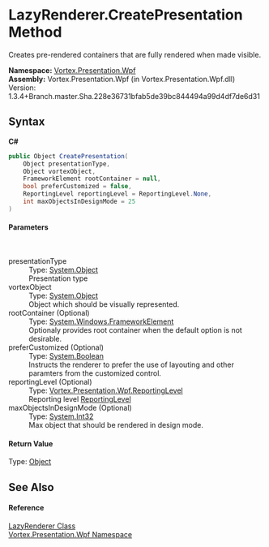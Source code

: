 # LazyRenderer.CreatePresentation Method 
 

Creates pre-rendered containers that are fully rendered when made visible.

**Namespace:**&nbsp;<a href="N_Vortex_Presentation_Wpf.md">Vortex.Presentation.Wpf</a><br />**Assembly:**&nbsp;Vortex.Presentation.Wpf (in Vortex.Presentation.Wpf.dll) Version: 1.3.4+Branch.master.Sha.228e36731bfab5de39bc844494a99d4df7de6d31

## Syntax

**C#**<br />
``` C#
public Object CreatePresentation(
	Object presentationType,
	Object vortexObject,
	FrameworkElement rootContainer = null,
	bool preferCustomized = false,
	ReportingLevel reportingLevel = ReportingLevel.None,
	int maxObjectsInDesignMode = 25
)
```


#### Parameters
&nbsp;<dl><dt>presentationType</dt><dd>Type: <a href="https://docs.microsoft.com/dotnet/api/system.object" target="_blank">System.Object</a><br />Presentation type</dd><dt>vortexObject</dt><dd>Type: <a href="https://docs.microsoft.com/dotnet/api/system.object" target="_blank">System.Object</a><br />Object which should be visually represented.</dd><dt>rootContainer (Optional)</dt><dd>Type: <a href="https://docs.microsoft.com/dotnet/api/system.windows.frameworkelement" target="_blank">System.Windows.FrameworkElement</a><br />Optionaly provides root container when the default option is not desirable.</dd><dt>preferCustomized (Optional)</dt><dd>Type: <a href="https://docs.microsoft.com/dotnet/api/system.boolean" target="_blank">System.Boolean</a><br />Instructs the renderer to prefer the use of layouting and other paramters from the customized control.</dd><dt>reportingLevel (Optional)</dt><dd>Type: <a href="T_Vortex_Presentation_Wpf_ReportingLevel.md">Vortex.Presentation.Wpf.ReportingLevel</a><br />Reporting level <a href="T_Vortex_Presentation_Wpf_ReportingLevel.md">ReportingLevel</a></dd><dt>maxObjectsInDesignMode (Optional)</dt><dd>Type: <a href="https://docs.microsoft.com/dotnet/api/system.int32" target="_blank">System.Int32</a><br />Max object that should be rendered in design mode.</dd></dl>

#### Return Value
Type: <a href="https://docs.microsoft.com/dotnet/api/system.object" target="_blank">Object</a><br />

## See Also


#### Reference
<a href="T_Vortex_Presentation_Wpf_LazyRenderer.md">LazyRenderer Class</a><br /><a href="N_Vortex_Presentation_Wpf.md">Vortex.Presentation.Wpf Namespace</a><br />